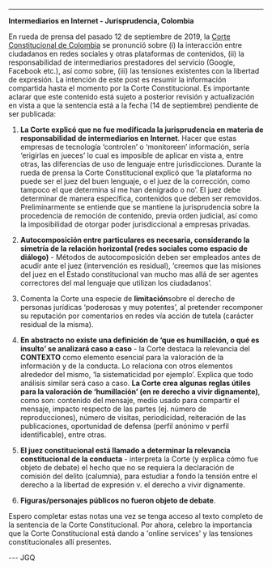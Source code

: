 ---
**Intermediarios en Internet - Jurisprudencia, Colombia**

En rueda de prensa del pasado 12 de septiembre de 2019, la [Corte Constitucional de Colombia](https://www.facebook.com/corteconstitucionaldecolombia/videos/500870387391448/UzpfSTY3MDA5NTcyMzoxMDE2MjY3MTkyODM5NTcyNA/?__xts__[0]=68.ARCHreSLi44A8lGUPwA06lNdZyyByQ8sg20xPZRRKnfb-6j_XMRqFHrHawYn0RAmyUXoMGNI9e8KZCts4Yit0oubcSHRs8zgBKsSu6SeJmSkkR57iMg0dzACG4Todnr7XQy5coZOSjX_xJIPGip4udstgt7FWQEuI2JeLV6MbdZAI7ly664ORU8LHZY0XP-xXRJCsaDKydkFXSUSArQDZyS5h9ncTDfIdf7kn4mgi-XU2QHRwRBwuAFsCyqoHgBFba45RGuOvyATDPUgNLyl-hSD4-GfCdo-ul1L2wHo77J8i6dqmnPpQHWrMaHh7Hfk_u5MG_Aoaa-6be5b9lq83W7KsV2CZg&__tn__=K-R) se pronunció sobre (i) la interacción entre ciudadanos en redes sociales y otras plataformas de contenidos, (ii) la responsabilidad de intermediarios prestadores del servicio (Google, Facebook etc.), así como sobre, (iii) las tensiones existentes con la libertad de expresión. La intención de este post es resumir la información compartida hasta el momento por la Corte Constitucional. Es importante aclarar que este contenido está sujeto a posterior revisión y actualización en vista a que la sentencia está a la fecha (14 de septiembre) pendiente de ser publicada:

1. **La Corte explicó que no fue modificada la jurisprudencia en materia de responsabilidad de intermediarios en Internet**. Hacer que estas empresas de tecnología ‘controlen’ o ‘monitoreen’ información, sería ‘erigirlas en jueces’ lo cual es imposible de aplicar en vista a, entre otras, las diferencias de uso de lenguaje entre jurisdicciones. Durante la rueda de prensa la Corte Constitucional explicó que ‘la plataforma no puede ser el juez del buen lenguaje, o el juez de la corrección, como tampoco el que determina si me han denigrado o no’. El juez debe determinar de manera específica, contenidos que deben ser removidos. Preliminarmente se entiende que se mantiene la jurisprudencia sobre la procedencia de remoción de contenido, previa orden judicial, así como la imposibilidad de otorgar poder jurisdiccional a empresas privadas.

2. **Autocomposición entre particulares es necesaria, considerando la simetría de la relación horizontal (redes sociales como espacio de diálogo)** - Métodos de autocomposición deben ser empleados antes de acudir ante el juez (intervención es residual), ‘creemos que las misiones del juez en el Estado constitucional van mucho mas allá de ser agentes correctores del mal lenguaje que utilizan los ciudadanos’.

3. Comenta la Corte una especie de **limitación**sobre el derecho de personas jurídicas ‘poderosas y muy potentes’, al pretender recomponer su reputación por comentarios en redes vía acción de tutela (carácter residual de la misma).

4. **En abstracto no existe una definición de ‘que es humillación, o qué es insulto’ se analizará caso a caso** - la Corte destaca la relevancia del **CONTEXTO** como elemento esencial para la valoración de la información y de la conducta. Lo relaciona con otros elementos alrededor del mismo, ‘la sistematicidad por ejemplo’. Explica que todo análisis similar será caso a caso. **La Corte crea algunas reglas útiles para la valoración de ‘humillación’ (en re derecho a vivir dignamente)**, como son: contenido del mensaje, medio usado para compartir el mensaje, impacto respecto de las partes (ej. número de reproducciones), número de visitas, periodicidad, reiteración de las publicaciones, oportunidad de defensa (perfil anónimo v perfil identificable), entre otras.
 
5. **El juez constitucional está llamado a determinar la relevancia constitucional de la conducta** - interpreta la Corte (y explica cómo fue objeto de debate) el hecho que no se requiera la declaración de comisión del delito (calumnia), para estudiar a fondo la tensión entre el derecho a la libertad de expresión v. el derecho a vivir dignamente.
 
6. **Figuras/personajes públicos no fueron objeto de debate**.


Espero completar estas notas una vez se tenga acceso al texto completo de la sentencia de la Corte Constitucional. Por ahora, celebro la importancia que la Corte Constitucional está dando a 'online services' y las tensiones constitucionales allí presentes.

--- JGQ
